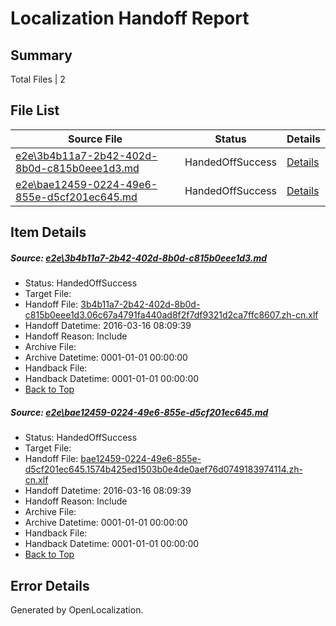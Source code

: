 # <a name='report-top'></a> Localization Handoff Report

## Summary
 Total Files | 2

## File List
 Source File | Status | Details 
 ----------- | ------ | ------- 
 [e2e\3b4b11a7-2b42-402d-8b0d-c815b0eee1d3.md](https://github.com/OpenLocalizationTest/oltest/blob/9c6637e2ebc4bb1222718f19077b626a01ac6f66/e2e/3b4b11a7-2b42-402d-8b0d-c815b0eee1d3.md) | HandedOffSuccess | [Details](#3809e3ac42101bec1611abf0e0465a08b515146e1)
 [e2e\bae12459-0224-49e6-855e-d5cf201ec645.md](https://github.com/OpenLocalizationTest/oltest/blob/9c6637e2ebc4bb1222718f19077b626a01ac6f66/e2e/bae12459-0224-49e6-855e-d5cf201ec645.md) | HandedOffSuccess | [Details](#dcccc14f593d7eac904cb65bf2567e7393332af72)

## Item Details
##### <a name='3809e3ac42101bec1611abf0e0465a08b515146e1'></a> Source: [e2e\3b4b11a7-2b42-402d-8b0d-c815b0eee1d3.md](https://github.com/OpenLocalizationTest/oltest/blob/9c6637e2ebc4bb1222718f19077b626a01ac6f66/e2e/3b4b11a7-2b42-402d-8b0d-c815b0eee1d3.md)
* Status: HandedOffSuccess
* Target File: 
* Handoff File: [3b4b11a7-2b42-402d-8b0d-c815b0eee1d3.06c67a4791fa440ad8f2f7df9321d2ca7ffc8607.zh-cn.xlf](https://github.com/OpenLocalizationTestOrg/olhandoff/blob/184b141b2105da7cc259b79fb41310132ae8c6ee/ol-handoff/OpenLocalizationTestOrg/oltest.zh-cn/xinjiang/ht/3b4b11a7-2b42-402d-8b0d-c815b0eee1d3.06c67a4791fa440ad8f2f7df9321d2ca7ffc8607.zh-cn.xlf)
* Handoff Datetime: 2016-03-16 08:09:39
* Handoff Reason: Include
* Archive File: 
* Archive Datetime: 0001-01-01 00:00:00
* Handback File: 
* Handback Datetime: 0001-01-01 00:00:00
* [Back to Top](#report-top)

##### <a name='dcccc14f593d7eac904cb65bf2567e7393332af72'></a> Source: [e2e\bae12459-0224-49e6-855e-d5cf201ec645.md](https://github.com/OpenLocalizationTest/oltest/blob/9c6637e2ebc4bb1222718f19077b626a01ac6f66/e2e/bae12459-0224-49e6-855e-d5cf201ec645.md)
* Status: HandedOffSuccess
* Target File: 
* Handoff File: [bae12459-0224-49e6-855e-d5cf201ec645.1574b425ed1503b0e4de0aef76d0749183974114.zh-cn.xlf](https://github.com/OpenLocalizationTestOrg/olhandoff/blob/184b141b2105da7cc259b79fb41310132ae8c6ee/ol-handoff/OpenLocalizationTestOrg/oltest.zh-cn/xinjiang/ht/bae12459-0224-49e6-855e-d5cf201ec645.1574b425ed1503b0e4de0aef76d0749183974114.zh-cn.xlf)
* Handoff Datetime: 2016-03-16 08:09:39
* Handoff Reason: Include
* Archive File: 
* Archive Datetime: 0001-01-01 00:00:00
* Handback File: 
* Handback Datetime: 0001-01-01 00:00:00
* [Back to Top](#report-top)


## Error Details

Generated by OpenLocalization.

